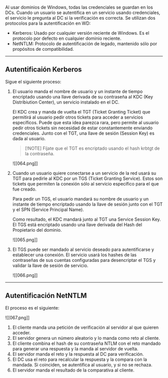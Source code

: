 Al usar dominios de Windows, todas las credenciales se guardan en los DCs. Cuando un usuario se autentifica en un servicio usando credenciales, el servicio le pregunta al DC si la verificación es correcta. Se utilizan dos protocolos para la autentificación en WD:

- Kerberos: Usado por cualquier versión reciente de Windows. Es el protocolo por defecto en cualquier dominio reciente.
- NetNTLM: Protocolo de autentificación de legado, mantenido sólo por propósitos de compatibilidad.

-------------------
<h2>Autentificaión Kerberos</h2>
Sigue el siguiente proceso:

1. El usuario manda el nombre de usuario y un instante de tiempo encriptado usando una llave derivada de su contraseña al KDC (Key Distribiution Center), un servicio instalado en el DC.
   
   El KDC crea y manda de vuelta  el TGT (Ticket Granting Ticket) que permitirá al usuario pedir otros tickets para acceder a servicios específicos. Puede que esta idea parezca rara, pero permite al usuario pedir otros tickets sin necesidad de estar constantemente enviando credenciales. Junto con el TGT, una llave de sesión (Session Key) es dada al usuario.
   
   >[!NOTE] Fíjate que el TGT es encriptado usando el hash krbtgt de la contraseña.
   
   ![[064.png]]
2. Cuando un usuario quiere conectarse a un servicio de la red usará su TGT para pedirle al KDC por un TGS (Ticket Granting Service). Estos son tickets que permiten la conexión sólo al servicio específico para el que fue creado.
   
   Para pedir un TGS, el usuario mandará su nombre de usuario y un instante de tiempo encriptado usando la llave de sesión junto con el TGT y el SPN (Service Principal Name).
   
   Como resultado, el KDC mandará junto al TGT una Service Session Key. El TGS está encriptado usando una llave derivada del Hash del Propietario del dominio.
   
   ![[065.png]]
3. El TGS puede ser mandado al servicio deseado para autentificarse y establecer una conexión. El servicio usará los hashes de las contraseñas de sus cuentas configuradas para desencriptar el TGS y validar la llave de sesión de servicio.
   
   ![[066.png]]

------------------
<h2>Autentificación NetNTLM</h2>
El proceso es el siguiente:

![[067.png]]

1. El cliente manda una petición de verificación al servidor al que quieren acceder.
2. El servidor genera un número aleatorio y lo manda como reto al cliente.
3. El cliente combina el hash de su contraseña NTLM con el reto mandado para generar una respuesta y la manda al servidor de vuelta.
4. El servidor manda el reto y la respuesta al DC para verificación.
5. El DC usa el reto para recalcular la respuesta y la compara con la mandada. Si coinciden, se autentifica al usuario, y si no se rechaza.
6. El servidor manda el resultado de la comparativa al cliente.